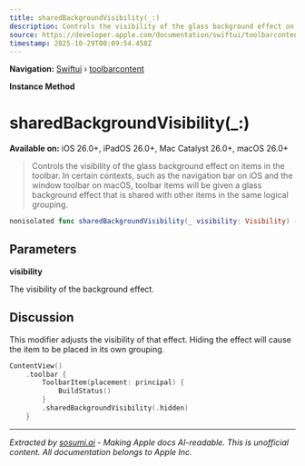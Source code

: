 ```yaml
---
title: sharedBackgroundVisibility(_:)
description: Controls the visibility of the glass background effect on items in the toolbar. In certain contexts, such as the navigation bar on iOS and the window toolbar on macOS, toolbar items will be given a glass background effect that is shared with other items in the same logical grouping.
source: https://developer.apple.com/documentation/swiftui/toolbarcontent/sharedbackgroundvisibility(_:)
timestamp: 2025-10-29T00:09:54.458Z
---
```


**Navigation:** [Swiftui](/documentation/swiftui) › [toolbarcontent](/documentation/swiftui/toolbarcontent)

**Instance Method**

# sharedBackgroundVisibility(_:)

**Available on:** iOS 26.0+, iPadOS 26.0+, Mac Catalyst 26.0+, macOS 26.0+

> Controls the visibility of the glass background effect on items in the toolbar. In certain contexts, such as the navigation bar on iOS and the window toolbar on macOS, toolbar items will be given a glass background effect that is shared with other items in the same logical grouping.

```swift
nonisolated func sharedBackgroundVisibility(_ visibility: Visibility) -> some ToolbarContent
```

## Parameters

**visibility**

The visibility of the background effect.



## Discussion

This modifier adjusts the visibility of that effect. Hiding the effect will cause the item to be placed in its own grouping.

```swift
ContentView()
    .toolbar {
        ToolbarItem(placement: principal) {
            BuildStatus()
        }
        .sharedBackgroundVisibility(.hidden)
    }
```

---

*Extracted by [sosumi.ai](https://sosumi.ai) - Making Apple docs AI-readable.*
*This is unofficial content. All documentation belongs to Apple Inc.*
